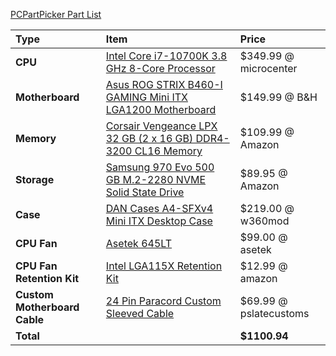 [PCPartPicker Part List](https://pcpartpicker.com/list/MrTb7T)

Type|Item|Price
:----|:----|:----
**CPU** | [Intel Core i7-10700K 3.8 GHz 8-Core Processor](https://pcpartpicker.com/product/yhxbt6/intel-core-i7-10700k-38-ghz-8-core-processor-bx8070110700k) | $349.99 @ microcenter
**Motherboard** | [Asus ROG STRIX B460-I GAMING Mini ITX LGA1200 Motherboard](https://pcpartpicker.com/product/7Lxbt6/asus-rog-strix-b460-i-gaming-mini-itx-lga1200-motherboard-rog-strix-b460-i-gaming) | $149.99 @ B&H
**Memory** | [Corsair Vengeance LPX 32 GB (2 x 16 GB) DDR4-3200 CL16 Memory](https://pcpartpicker.com/product/6rrcCJ/corsair-memory-cmk32gx4m2b3200c16) | $109.99 @ Amazon
**Storage** | [Samsung 970 Evo 500 GB M.2-2280 NVME Solid State Drive](https://pcpartpicker.com/product/P4ZFf7/samsung-970-evo-500gb-m2-2280-solid-state-drive-mz-v7e500bw) | $89.95 @ Amazon
**Case** | [DAN Cases A4-SFXv4 Mini ITX Desktop Case](https://pcpartpicker.com/product/DRfhP6/dan-cases-a4-sfx-v4-mini-itx-desktop-case-a4sfxv4-b) | $219.00 @ w360mod
**CPU Fan** | [Asetek 645LT](https://store.asetek.com/products/asetek-645lt-92mm-performance-liquid-cpu-cooler) | $99.00 @ asetek
**CPU Fan Retention Kit** | [Intel LGA115X Retention Kit](https://www.amazon.com/Premium-LGA115X-Retention-Asetek-Based-Coolers/dp/B085VN1V94?ref_=ast_sto_dp) | $12.99 @ amazon
**Custom Motherboard Cable** | [24 Pin Paracord Custom Sleeved Cable](https://www.pslatecustoms.com/collections/frontpage/products/dan-cases-a4-sfx-24-pin-to-10-18-pin-cable-corsair-sf600-sf450?variant=15457927331951) | $69.99 @ pslatecustoms
**Total** || **$1100.94** |
